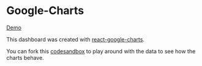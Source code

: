 # Google-Charts
[Demo](https://k9694w2jmo.codesandbox.io/)

This dashboard was created with [react-google-charts](https://www.npmjs.com/package/react-google-charts).

You can fork this [codesandbox](https://codesandbox.io/s/github/mayojich/Google-Charts) to play around with the data to see how the charts behave.
